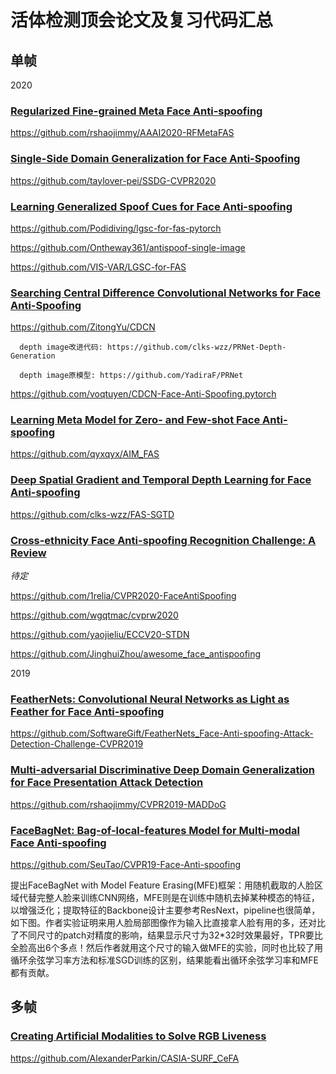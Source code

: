 # 活体检测顶会论文及复习代码汇总

## 单帧

2020

### [Regularized Fine-grained Meta Face Anti-spoofing](https://arxiv.org/pdf/1911.10771.pdf)
https://github.com/rshaojimmy/AAAI2020-RFMetaFAS


### [Single-Side Domain Generalization for Face Anti-Spoofing](https://arxiv.org/abs/2004.14043)
https://github.com/taylover-pei/SSDG-CVPR2020

### [Learning Generalized Spoof Cues for Face Anti-spoofing](https://arxiv.org/abs/2005.03922)
https://github.com/Podidiving/lgsc-for-fas-pytorch

https://github.com/Ontheway361/antispoof-single-image

https://github.com/VIS-VAR/LGSC-for-FAS

### [Searching Central Difference Convolutional Networks for Face Anti-Spoofing](https://arxiv.org/pdf/2003.04092v1.pdf)
https://github.com/ZitongYu/CDCN

      depth image改进代码: https://github.com/clks-wzz/PRNet-Depth-Generation
      
      depth image原模型: https://github.com/YadiraF/PRNet

https://github.com/voqtuyen/CDCN-Face-Anti-Spoofing.pytorch

### [Learning Meta Model for Zero- and Few-shot Face Anti-spoofing](https://arxiv.org/abs/1904.12490)
https://github.com/qyxqyx/AIM_FAS

### [Deep Spatial Gradient and Temporal Depth Learning for Face Anti-spoofing](https://arxiv.org/abs/2003.08061)
https://github.com/clks-wzz/FAS-SGTD

### [Cross-ethnicity Face Anti-spoofing Recognition Challenge: A Review](https://arxiv.org/abs/2004.10998)

_待定_

https://github.com/1relia/CVPR2020-FaceAntiSpoofing

https://github.com/wgqtmac/cvprw2020

https://github.com/yaojieliu/ECCV20-STDN

https://github.com/JinghuiZhou/awesome_face_antispoofing



2019

### [FeatherNets: Convolutional Neural Networks as Light as Feather for Face Anti-spoofing](https://arxiv.org/pdf/1904.09290.pdf)
https://github.com/SoftwareGift/FeatherNets_Face-Anti-spoofing-Attack-Detection-Challenge-CVPR2019

### [Multi-adversarial Discriminative Deep Domain Generalization for Face Presentation Attack Detection](https://openaccess.thecvf.com/content_CVPR_2019/papers/Shao_Multi-Adversarial_Discriminative_Deep_Domain_Generalization_for_Face_Presentation_Attack_Detection_CVPR_2019_paper.pdf)
https://github.com/rshaojimmy/CVPR2019-MADDoG

### [FaceBagNet: Bag-of-local-features Model for Multi-modal Face Anti-spoofing](https://openaccess.thecvf.com/content_CVPRW_2019/papers/CFS/Shen_FaceBagNet_Bag-Of-Local-Features_Model_for_Multi-Modal_Face_Anti-Spoofing_CVPRW_2019_paper.pdf)
https://github.com/SeuTao/CVPR19-Face-Anti-spoofing

提出FaceBagNet with Model Feature Erasing(MFE)框架：用随机截取的人脸区域代替完整人脸来训练CNN网络，MFE则是在训练中随机去掉某种模态的特征，以增强泛化；提取特征的Backbone设计主要参考ResNext，pipeline也很简单，如下图。作者实验证明来用人脸局部图像作为输入比直接拿人脸有用的多，还对比了不同尺寸的patch对精度的影响，结果显示尺寸为32*32时效果最好，TPR要比全脸高出6个多点！然后作者就用这个尺寸的输入做MFE的实验，同时也比较了用循环余弦学习率方法和标准SGD训练的区别，结果能看出循环余弦学习率和MFE都有贡献。

## 多帧

### [Creating Artificial Modalities to Solve RGB Liveness](https://arxiv.org/abs/2006.16028)
https://github.com/AlexanderParkin/CASIA-SURF_CeFA
